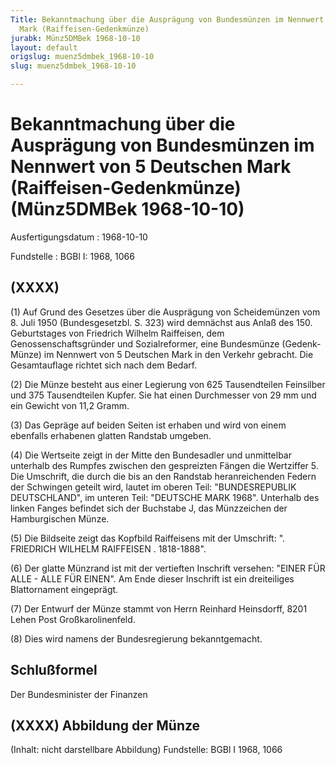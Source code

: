 ```yaml
---
Title: Bekanntmachung über die Ausprägung von Bundesmünzen im Nennwert von 5 Deutschen
  Mark (Raiffeisen-Gedenkmünze)
jurabk: Münz5DMBek 1968-10-10
layout: default
origslug: muenz5dmbek_1968-10-10
slug: muenz5dmbek_1968-10-10

---
```


# Bekanntmachung über die Ausprägung von Bundesmünzen im Nennwert von 5 Deutschen Mark (Raiffeisen-Gedenkmünze) (Münz5DMBek 1968-10-10)

Ausfertigungsdatum
:   1968-10-10

Fundstelle
:   BGBl I: 1968, 1066



## (XXXX)

(1) Auf Grund des Gesetzes über die Ausprägung von Scheidemünzen vom
8\. Juli 1950 (Bundesgesetzbl. S. 323) wird demnächst aus Anlaß des
150\. Geburtstages von Friedrich Wilhelm Raiffeisen, dem
Genossenschaftsgründer und Sozialreformer, eine Bundesmünze (Gedenk-
Münze) im Nennwert von 5 Deutschen Mark in den Verkehr gebracht. Die
Gesamtauflage richtet sich nach dem Bedarf.

(2) Die Münze besteht aus einer Legierung von 625 Tausendteilen
Feinsilber und 375 Tausendteilen Kupfer. Sie hat einen Durchmesser von
29 mm und ein Gewicht von 11,2 Gramm.

(3) Das Gepräge auf beiden Seiten ist erhaben und wird von einem
ebenfalls erhabenen glatten Randstab umgeben.

(4) Die Wertseite zeigt in der Mitte den Bundesadler und unmittelbar
unterhalb des Rumpfes zwischen den gespreizten Fängen die Wertziffer
5\. Die Umschrift, die durch die bis an den Randstab heranreichenden
Federn der Schwingen geteilt wird, lautet im oberen Teil:
"BUNDESREPUBLIK DEUTSCHLAND", im unteren Teil: "DEUTSCHE MARK 1968".
Unterhalb des linken Fanges befindet sich der Buchstabe J, das
Münzzeichen der Hamburgischen Münze.

(5) Die Bildseite zeigt das Kopfbild Raiffeisens mit der Umschrift: ".
FRIEDRICH WILHELM RAIFFEISEN . 1818-1888".

(6) Der glatte Münzrand ist mit der vertieften Inschrift versehen:
"EINER FÜR ALLE - ALLE FÜR EINEN". Am Ende dieser Inschrift ist ein
dreiteiliges Blattornament eingeprägt.

(7) Der Entwurf der Münze stammt von Herrn Reinhard Heinsdorff, 8201
Lehen Post Großkarolinenfeld.

(8) Dies wird namens der Bundesregierung bekanntgemacht.


## Schlußformel

Der Bundesminister der Finanzen


## (XXXX) Abbildung der Münze

(Inhalt: nicht darstellbare Abbildung)
Fundstelle: BGBl I 1968, 1066

